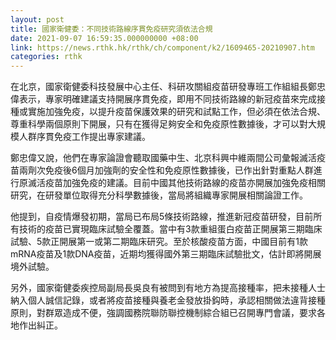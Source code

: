 ```yaml
---
layout: post
title: 國家衛健委：不同技術路線序貫免疫研究須依法合規
date: 2021-09-07 16:59:35.000000000 +08:00
link: https://news.rthk.hk/rthk/ch/component/k2/1609465-20210907.htm
categories: rthk
---
```


在北京，國家衛健委科技發展中心主任、科研攻關組疫苗研發專班工作組組長鄭忠偉表示，專家明確建議支持開展序貫免疫，即用不同技術路線的新冠疫苗來完成接種或實施加強免疫，以提升疫苗保護效果的研究和試點工作，但必須在依法合規、尊重科學兩個原則下開展，只有在獲得足夠安全和免疫原性數據後，才可以對大規模人群序貫免疫工作提出專家建議。

鄭忠偉又說，他們在專家論證會聽取國藥中生、北京科興中維兩間公司彙報滅活疫苗兩劑次免疫後6個月加強劑的安全性和免疫原性數據後，已作出針對重點人群進行原滅活疫苗加強免疫的建議。目前中國其他技術路線的疫苗亦開展加強免疫相關研究，在研發單位取得充分科學數據後，當局將組織專家開展相關論證工作。

他提到，自疫情爆發初期，當局已布局5條技術路線，推進新冠疫苗研發，目前所有技術的疫苗已實現臨床試驗全覆蓋。當中有3款重組蛋白疫苗正開展第三期臨床試驗、5款正開展第一或第二期臨床研究。至於核酸疫苗方面，中國目前有1款mRNA疫苗及1款DNA疫苗，近期均獲得國外第三期臨床試驗批文，估計即將開展境外試驗。

另外，國家衛健委疾控局副局長吳良有被問到有地方為提高接種率，把未接種人士納入個人誠信記錄，或者將疫苗接種與養老金發放掛鈎時，承認相關做法違背接種原則，對群眾造成不便，強調國務院聯防聯控機制綜合組已召開專門會議，要求各地作出糾正。
